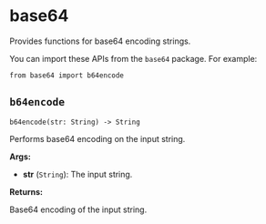 # base64

Provides functions for base64 encoding strings.

You can import these APIs from the `base64` package. For example:

```
from base64 import b64encode
```

## `b64encode`

`b64encode(str: String) -> String`

Performs base64 encoding on the input string.

**Args:**

- ​**str** (`String`): The input string.

**Returns:**

Base64 encoding of the input string.
